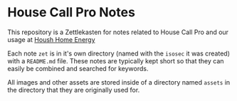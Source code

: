 # House Call Pro Notes

This repository is a Zettlekasten for notes related to House Call Pro and our usage at
[Housh Home Energy](https://houshhomeenergy.com)

Each note `zet` is in it's own directory (named with the `isosec` it was created) with a `README.md` file.
These notes are typically kept short so that they can easily be combined and searched for keywords.

All images and other assets are stored inside of a directory named `assets` in the directory that they are originally
used for.
